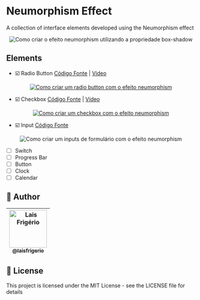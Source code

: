 # Neumorphism Effect

A collection of interface elements developed using the Neumorphism effect

<p align="center">
  <a><img src="./neumorphism-effect.png" alt="Como criar o efeito neumorphism utilizando a propriedade box-shadow" title="Como criar o efeito neumorphism utilizando a propriedade box-shadow"></a>
</p>

## Elements

- ☑️ Radio Button [Código Fonte](./radio-button) | [Vídeo](https://www.instagram.com/reel/Ccf9ZhMFhxa/)

<p align="center">
  <a href="https://www.instagram.com/reel/Ccf9ZhMFhxa/"><img src="./neumorphism-part-1-radio-button.png" alt="Como criar um radio button com o efeito neumorphism" title="Como criar um radio button com o o efeito neumorphism"></a>
</p>

- ☑️ Checkbox [Código Fonte](./checkbox) | [Vídeo](https://www.instagram.com/reel/CciPO_iFsY9/)

<p align="center">
  <a href="https://www.instagram.com/reel/CciPO_iFsY9/"><img src="./neumorphism-part-2-checkbox.png" alt="Como criar um checkbox com o efeito neumorphism" title="Como criar um radio button com o o efeito neumorphism"></a>
</p>

- ☑️ Input [Código Fonte](./input)

<p align="center">
  <a><img src="./neumorphism-part-3- input.png" alt="Como criar um inputs de formulário com o efeito neumorphism" title="Como criar um inputs de formulário com o efeito neumorphism"></a>
</p>

- ☐ Switch
- ☐ Progress Bar
- ☐ Button
- ☐ Clock
- ☐ Calendar

## :woman: Author

| [<img src="https://avatars.githubusercontent.com/u/20709086?v=4" width="100px;" alt="Lais Frigério"/><br /><sub><b>@laisfrigerio</b></sub>](https://github.com/laisfrigerio)<br /> |
| :---: |

## 📄 License

This project is licensed under the MIT License - see the LICENSE file for details
